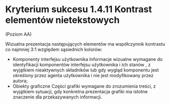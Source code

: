 # Kryterium sukcesu 1.4.11 Kontrast elementów nietekstowych

(Poziom AA)

Wizualna prezentacja następujących elementów ma współczynnik kontrastu co najmniej 3:1 względem sąsiednich kolorów:

- Komponenty interfejsu użytkownika
    Informacje wizualne wymagane do identyfikacji komponentów interfejsu użytkownika i ich stanów , z wyjątkiem nieaktywnych składników lub gdy wygląd komponentu jest określony przez agenta użytkownika i nie jest modyfikowany przez autora; 
- Obiekty graficzne
    Części grafiki wymagane do zrozumienia treści, z wyjątkiem sytuacji, gdy konkretna prezentacja grafiki ma istotne znaczenie dla przekazywanych informacji. 
